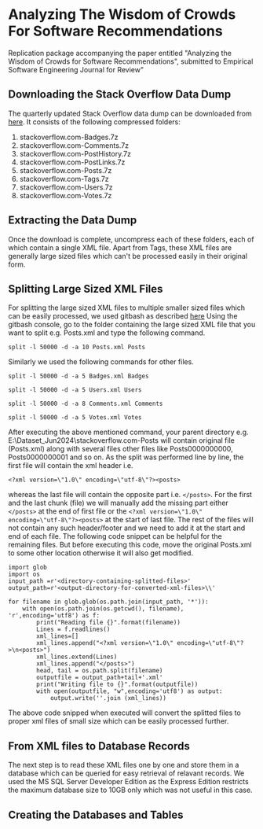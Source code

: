 # Analyzing The Wisdom of Crowds For Software Recommendations
Replication package accompanying the paper entitled "Analyzing the Wisdom of Crowds for Software Recommendations", submitted to Empirical Software Engineering Journal for Review"
## Downloading the Stack Overflow Data Dump
The quarterly updated Stack Overflow data dump can be downloaded from [here](https://archive.org/details/stackexchange/). It consists of the following compressed folders:
1. stackoverflow.com-Badges.7z 
2. stackoverflow.com-Comments.7z
3. stackoverflow.com-PostHistory.7z 
4. stackoverflow.com-PostLinks.7z
5. stackoverflow.com-Posts.7z
6. stackoverflow.com-Tags.7z
7. stackoverflow.com-Users.7z
8. stackoverflow.com-Votes.7z

## Extracting the Data Dump
Once the download is complete, uncompress each of these folders, each of which contain a single XML file. Apart from Tags, these XML files are generally large sized files which can't be processed easily in their original form.

## Splitting Large Sized XML Files
For splitting the large sized XML files to multiple smaller sized files which can be easily processed, we used gitbash as described [here](https://stackoverflow.com/questions/31786287/how-to-split-large-text-file-in-windows)
Using the gitbash console, go to the folder containing the large sized XML file that you want to split e.g. Posts.xml and type the following command.
```
split -l 50000 -d -a 10 Posts.xml Posts
```
Similarly we used the following commands for other files. 
```
split -l 50000 -d -a 5 Badges.xml Badges
```
```
split -l 50000 -d -a 5 Users.xml Users
```
```
split -l 50000 -d -a 8 Comments.xml Comments
```
```
split -l 50000 -d -a 5 Votes.xml Votes
```
After executing the above mentioned command, your parent directory e.g. E:\Dataset_Jun2024\stackoverflow.com-Posts will contain original file (Posts.xml) along with several files other files like Posts0000000000, Posts0000000001 and so on. As the split was performed line by line, the first file will contain the xml header i.e. 
```
<?xml version=\"1.0\" encoding=\"utf-8\"?><posts>
```
whereas the last file will contain the opposite part i.e. ```</posts>```. For the first and the last chunk (file) we will manually add the missing part either ```</posts>``` at the end of first file or the ```<?xml version=\"1.0\" encoding=\"utf-8\"?><posts>``` at the start of last file. The rest of the files will not contain any such header/footer and we need to add it at the start and end of each file. The following code snippet can be helpful for the remaining files. But before executing this code, move the original Posts.xml to some other location otherwise it will also get modified. 
```
import glob
import os
input_path =r'<directory-containing-splitted-files>'
output_path=r'<output-directory-for-converted-xml-files>\\'

for filename in glob.glob(os.path.join(input_path, '*')):
    with open(os.path.join(os.getcwd(), filename), 'r',encoding='utf8') as f: 
        print("Reading file {}".format(filename))
        Lines = f.readlines()
        xml_lines=[]
        xml_lines.append("<?xml version=\"1.0\" encoding=\"utf-8\"?>\n<posts>")
        xml_lines.extend(Lines)
        xml_lines.append("</posts>")
        head, tail = os.path.split(filename)
        outputfile = output_path+tail+'.xml'      
        print("Writing file to {}".format(outputfile))
        with open(outputfile, "w",encoding='utf8') as output:
            output.write(''.join (xml_lines))
```
The above code snipped when executed will convert the splitted files to proper xml files of small size which can be easily processed further. 
## From XML files to Database Records
The next step is to read these XML files one by one and store them in a database which can be queried for easy retrieval of relavant records. We used the MS SQL Server Developer Edition as the Express Edition restricts the maximum database size to 10GB only which was not useful in this case.

## Creating the Databases and Tables

